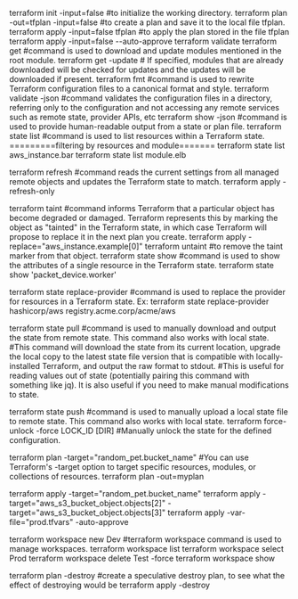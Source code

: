 terraform init -input=false 				#to initialize the working directory.
terraform plan -out=tfplan -input=false 	#to create a plan and save it to the local file tfplan.
terraform apply -input=false tfplan 		#to apply the plan stored in the file tfplan
terraform apply -input=false --auto-approve
terraform validate
terraform get 								#command is used to download and update modules mentioned in the root module.
terraform get -update  						# If specified, modules that are already downloaded will be checked for updates and the updates will be downloaded if present.
terraform fmt   							#command is used to rewrite Terraform configuration files to a canonical format and style.
terraform validate  -json  					#command validates the configuration files in a directory, referring only to the configuration and not accessing any remote services such as remote state, provider APIs, etc
terraform show  -json						#command is used to provide human-readable output from a state or plan file.
terraform state list  						#command is used to list resources within a Terraform state.
=========filtering by resources and module=======
terraform state list aws_instance.bar
terraform state list module.elb

terraform refresh            				#command reads the current settings from all managed remote objects and updates the Terraform state to match.
terraform apply -refresh-only

terraform taint 				       		#command informs Terraform that a particular object has become degraded or damaged. Terraform represents this by marking the object as "tainted" in the Terraform state, in which case Terraform will propose to replace it in the next plan you create.
terraform apply -replace="aws_instance.example[0]"
terraform untaint 							#to remove the taint marker from that object.
terraform state show   						#command is used to show the attributes of a single resource in the Terraform state.
terraform state show 'packet_device.worker'

terraform state replace-provider 			#command is used to replace the provider for resources in a Terraform state.
											Ex: terraform state replace-provider hashicorp/aws registry.acme.corp/acme/aws

terraform state pull 						#command is used to manually download and output the state from remote state. This command also works with local state.
#This command will download the state from its current location, upgrade the local copy to the latest state file version that is compatible with locally-installed Terraform, and output the raw format to stdout.
#This is useful for reading values out of state (potentially pairing this command with something like jq). It is also useful if you need to make manual modifications to state. 
 
terraform state push 						#command is used to manually upload a local state file to remote state. This command also works with local state.
terraform force-unlock -force LOCK_ID [DIR] #Manually unlock the state for the defined configuration.
 
terraform plan -target="random_pet.bucket_name"  #You can use Terraform's -target option to target specific resources, modules, or collections of resources.
terraform plan -out=myplan

terraform apply -target="random_pet.bucket_name"
terraform apply -target="aws_s3_bucket_object.objects[2]" -target="aws_s3_bucket_object.objects[3]"
terraform apply -var-file="prod.tfvars" -auto-approve


terraform workspace new Dev                #terraform workspace command is used to manage workspaces.
terraform workspace list
terraform workspace select Prod
terraform workspace delete Test -force
terraform workspace show


terraform plan -destroy            #create a speculative destroy plan, to see what the effect of destroying would be
terraform apply -destroy

